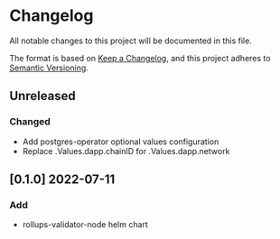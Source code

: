 # Changelog

All notable changes to this project will be documented in this file.

The format is based on [Keep a Changelog](https://keepachangelog.com/en/1.0.0/),
and this project adheres to [Semantic Versioning](https://semver.org/spec/v2.0.0.html).

## Unreleased

### Changed

- Add postgres-operator optional values configuration
- Replace .Values.dapp.chainID for .Values.dapp.network

## [0.1.0] 2022-07-11

### Add

- rollups-validator-node helm chart
